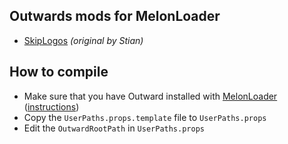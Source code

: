 ## Outwards mods for MelonLoader

* [SkipLogos](src/SkipLogos/README.md) _(original by Stian)_

## How to compile

* Make sure that you have Outward installed with [MelonLoader](https://melonwiki.xyz/) ([instructions](https://melonwiki.xyz/#/README?id=installation-on-il2cpp-games))
* Copy the `UserPaths.props.template` file to `UserPaths.props`
* Edit the `OutwardRootPath` in `UserPaths.props`
